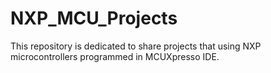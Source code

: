 # NXP_MCU_Projects
 This repository is dedicated to share projects that using NXP microcontrollers programmed in MCUXpresso IDE.
